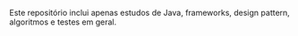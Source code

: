 Este repositório inclui apenas estudos de Java, frameworks, design pattern, algoritmos e testes em geral.
